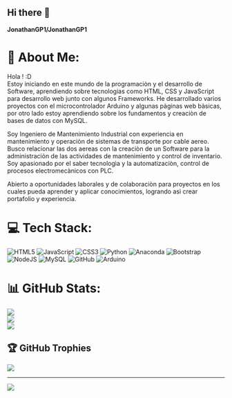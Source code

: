 ## Hi there 👋

**JonathanGP1/JonathanGP1**

# 💫 About Me:
Hola ! :D<br>Estoy iniciando en este mundo de la programaciòn y el desarrollo de Software, aprendiendo sobre tecnologias como HTML, CSS y JavaScript para desarrollo web junto con algunos Frameworks. He desarrollado varios proyectos con el microcontrolador Arduino y algunas pàginas web bàsicas, por otro lado estoy aprendiendo sobre los fundamentos y creaciòn de bases de datos con MySQL.

Soy Ingeniero de Mantenimiento Industrial con experiencia en mantenimiento y operaciòn de sistemas de transporte por cable aereo. Busco relacionar las dos aereas con la creaciòn de un Software para la administraciòn de las actividades de mantenimiento y control de inventario. Soy apasionado por el saber tecnologìa y la automatizaciòn, control de procesos electromecànicos con PLC.

Abierto a oportunidades laborales y de colaboraciòn para proyectos en los cuales pueda aprender y aplicar conocimientos, logrando asì crear portafolio y experiencia.


# 💻 Tech Stack:
![HTML5](https://img.shields.io/badge/html5-%23E34F26.svg?style=for-the-badge&logo=html5&logoColor=white) ![JavaScript](https://img.shields.io/badge/javascript-%23323330.svg?style=for-the-badge&logo=javascript&logoColor=%23F7DF1E) ![CSS3](https://img.shields.io/badge/css3-%231572B6.svg?style=for-the-badge&logo=css3&logoColor=white) ![Python](https://img.shields.io/badge/python-3670A0?style=for-the-badge&logo=python&logoColor=ffdd54) ![Anaconda](https://img.shields.io/badge/Anaconda-%2344A833.svg?style=for-the-badge&logo=anaconda&logoColor=white) ![Bootstrap](https://img.shields.io/badge/bootstrap-%238511FA.svg?style=for-the-badge&logo=bootstrap&logoColor=white) ![NodeJS](https://img.shields.io/badge/node.js-6DA55F?style=for-the-badge&logo=node.js&logoColor=white) ![MySQL](https://img.shields.io/badge/mysql-4479A1.svg?style=for-the-badge&logo=mysql&logoColor=white) ![GitHub](https://img.shields.io/badge/github-%23121011.svg?style=for-the-badge&logo=github&logoColor=white) ![Arduino](https://img.shields.io/badge/-Arduino-00979D?style=for-the-badge&logo=Arduino&logoColor=white)
# 📊 GitHub Stats:
![](https://github-readme-stats.vercel.app/api?username=JonathanGP1&theme=blue_navy&hide_border=false&include_all_commits=true&count_private=true)<br/>
![](https://github-readme-streak-stats.herokuapp.com/?user=JonathanGP1&theme=blue_navy&hide_border=false)<br/>
![](https://github-readme-stats.vercel.app/api/top-langs/?username=JonathanGP1&theme=blue_navy&hide_border=false&include_all_commits=true&count_private=true&layout=compact)

## 🏆 GitHub Trophies
![](https://github-profile-trophy.vercel.app/?username=JonathanGP1&theme=onedark&no-frame=true&no-bg=true&margin-w=4)

---
[![](https://visitcount.itsvg.in/api?id=JonathanGP1&icon=6&color=0)](https://visitcount.itsvg.in)

<!-- Proudly created with GPRM ( https://gprm.itsvg.in ) -->

